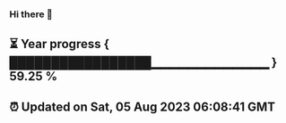 ### Hi there 👋
⏳ Year progress { █████████████████▁▁▁▁▁▁▁▁▁▁▁▁▁ } 59.25 %
---
⏰ Updated on Sat, 05 Aug 2023 06:08:41 GMT
---
